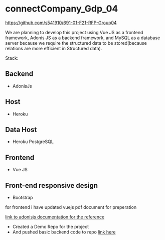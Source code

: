 # connectCompany_Gdp_04

<https://github.com/s541910/691-01-F21-RFP-Group04>

We are planning to develop this project using Vue JS as a frontend framework, Adonis JS as a backend framework, and MySQL as a database server because we require the structured data to be stored(because relations are more efficient in Structured data).

 Stack:
## Backend
- AdonisJs

## Host
- Heroku

## Data Host
- Heroku PostgreSQL


## Frontend
- Vue JS

## Front-end responsive design
- Bootstrap



for frontend i have updated vuejs pdf document for preperation

[link to adonisjs documentation for the reference ](https://docs.adonisjs.com/guides/introduction)




- Created a Demo Repo for the project 
 - And pushed basic backend code to repo [link here](https://github.com/saikiranreddygangidi/demo_connectCompany/tree/main/connectcompanyAPI)

